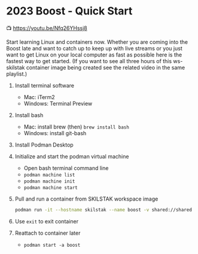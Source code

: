 # 2023 Boost - Quick Start

📺 <https://youtu.be/Nfq26YHssj8>

Start learning Linux and containers now. Whether you are coming into the Boost late and want to catch up to keep up with live streams or you just want to get Linux on your local computer as fast as possible here is the fastest way to get started. (If you want to see all three hours of this ws-skilstak container image being created see the related video in the same playlist.)

1. Install terminal software
    -   Mac: iTerm2
    -   Windows: Terminal Preview
2. Install bash
    -   Mac: install brew (then) `brew install bash`
    -   Windows: install git-bash
3. Install Podman Desktop
4. Initialize and start the podman virtual machine
    -   Open bash terminal command line
    -   `podman machine list`
    -   `podman machine init`
    -   `podman machine start`
5. Pull and run a container from SKILSTAK workspace image

    ```sh
    podman run -it --hostname skilstak --name boost -v shared://shared ghcr.io/rwxrob/ws-skilstak
    ```

6. Use `exit` to exit container
7. Reattach to container later
    -  `podman start -a boost`
